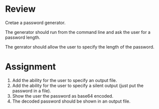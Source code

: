 # Review


Cretae a password generator.

The generator should run from the command line and ask the user for a password length.

The genrator should allow the user to specify the length of the password.

# Assignment

1. Add the ability for the user to specify an output file.
2. Add the ability for the user to specify a silent output (just put the password in a file).
3. Show the user the password as base64 encoded.
4. The decoded password should be shown in an output file.